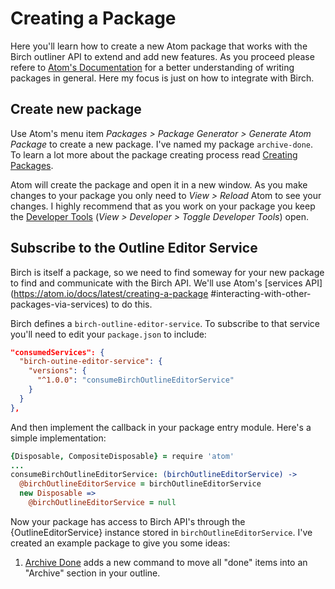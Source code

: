 # Creating a Package

Here you'll learn how to create a new Atom package that works with the Birch
outliner API to extend and add new features. As you proceed please refere to
[Atom's Documentation](https://atom.io/docs/latest/) for a better
understanding of writing packages in general. Here my focus is just on how to
integrate with Birch.

## Create new package

Use Atom's menu item _Packages > Package Generator > Generate Atom Package_ to
create a new package. I've named my package `archive-done`. To learn a lot
more about the package creating process read [Creating
Packages](https://atom.io/docs/latest/creating-a-package).

Atom will create the package and open it in a new window. As you make changes
to your package you only need to _View > Reload_ Atom to see your changes. I
highly recommend that as you work on your package you keep the [Developer
Tools](https://developer.chrome.com/devtools) (_View > Developer > Toggle
Developer Tools_) open.

## Subscribe to the Outline Editor Service

Birch is itself a package, so we need to find someway for your new package to
find and communicate with the Birch API. We'll use Atom's [services
API](https://atom.io/docs/latest/creating-a-package #interacting-with-other-
packages-via-services) to do this.

Birch defines a `birch-outline-editor-service`. To subscribe to that service
you'll need to edit your `package.json` to include:

```json
"consumedServices": {
  "birch-outine-editor-service": {
    "versions": {
      "^1.0.0": "consumeBirchOutlineEditorService"
    }
  }
},
```

And then implement the callback in your package entry module. Here's a simple
implementation:

```coffeescript
{Disposable, CompositeDisposable} = require 'atom'
...
consumeBirchOutlineEditorService: (birchOutlineEditorService) ->
  @birchOutlineEditorService = birchOutlineEditorService
  new Disposable =>
    @birchOutlineEditorService = null
```

Now your package has access to Birch API's through the {OutlineEditorService}
instance stored in `birchOutlineEditorService`. I've created an example
package to give you some ideas:

1. [Archive Done](https://github.com/FoldingText/archive-done) adds a new
   command to move all "done" items into an "Archive" section in your outline.